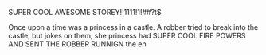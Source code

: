 SUPER COOL AWESOME STOREY!!1111!1!##?t$

Once upon a time was a princess in a castle. 
A robber tried to break into the castle, but jokes on them, she princess had SUPER COOL FIRE POWERS AND SENT THE ROBBER RUNNIGN
the en
